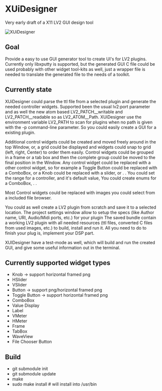 # XUiDesigner
Very early draft of a X11 LV2 GUI design tool

![XUiDesigner](https://i.imgur.com/wKA2eqO.gif)

## Goal
Provide a easy to use GUI generator tool to create UI's for LV2 plugins.
Currently only libxputty is supported, but the generated GUI C file could be used probably with other 
widget tool-kits as well, just a wrapper file is needed to translate the generated file to the needs of a toolkit.

## Currently state
XUiDesigner could parse the ttl file from a selected plugin and generate the needed controller widgets.
Supported been the usual lv2:port parameter and as well the new atom based LV2_PATCH__writable and LV2_PATCH__readable
so as LV2_ATOM__Path.
XUiDesigner use the environment variable LV2_PATH to scan for plugins when no path is given with the
-p command-line parameter.
So you could easily create a GUI for a existing plugin.

Additional control widgets could be created and moved freely around in the top Window, or,
a grid could be displayed and widgets could snap to grid (left, right, Center) to order them easily. 
Control widgets could be grouped in a frame or a tab box and then the complete group could be moved to the final position in the Window.
Any control widget could be replaced with a other control widget, so for example a Toggle Button could be replaced with a ComboBox,
or a Knob could be replaced with a slider, or . . 
You could set the range for a controller, and it's default value, You could create enums for a ComboBox, . .

Most Control widgets could be replaced with images you could select from a included file browser.

You could as well create a LV2 plugin from scratch and save it to a selected location.
The project settings window allow to setup the specs (like Author name, URI, Audio/Midi ports, etc.) for your plugin 
The saved bundle contain a working LV2 plugin with all needed resources 
(ttl files, converted C files from used images, etc.) to build, install and run it.
All you need to do to finish your plug is, implement your DSP part.

XUIDesigner have a test-mode as well, which will build and run the created GUI, and give some useful information out in the terminal.

## Currently supported widget types

 - Knob          -> support horizontal framed png
 - HSlider
 - VSlider
 - Button        -> support png/horizontal framed png
 - Toggle Button -> support horizontal framed png
 - ComboBox
 - Value Display
 - Label
 - VMeter
 - HMeter
 - Frame
 - TabBox
 - WaveView
 - File Chooser Button

## Build

- git submodule init
- git submodule update
- make
- sudo make install # will install into /usr/bin
